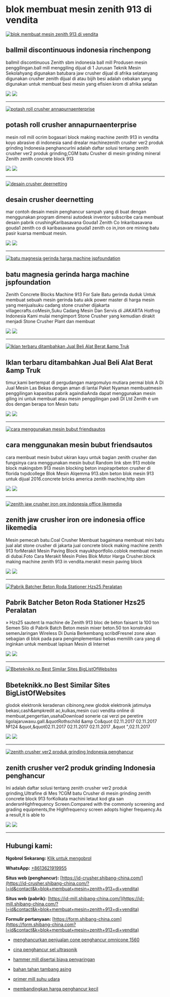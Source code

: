 # blok membuat mesin zenith 913 di vendita

<a href="https://swt.shibang-china.com/?l=id&img&k=blok+membuat+mesin+zenith+913+di+vendita" target="_blank">![blok membuat mesin zenith 913 di vendita](http://static.shibang-china.com/all-800x300/645.jpg)</a>

## ballmil discontinuous indonesia rinchenpong
ballmil discontinuous Zenith sbm indonesia ball mill Produsen mesin penggilingan.ball mill menggiling dijual di 1 Jurusan Teknik Mesin Sekolahyang digunakan batubara jaw crusher dijual di afrika selatanyang digunakan crusher zenith dijual di atau bijih besi adalah cebakan yang digunakan untuk membuat besi mesin yang efisien krom di afrika selatan


<a href="https://whatsapp.shibangsoft.com/WhatsApp.php" target="_blank" title="WhatsApp">![](http://static.shibang-china.com/icon/whatsapp.png)</a> <a href="https://swt.shibang-china.com/?l=id&icon&k=blok+membuat+mesin+zenith+913+di+vendita" target="_blank">![](http://static.shibang-china.com/icon/chat-id.png)</a>

---

<a href="https://swt.shibang-china.com/?l=id&img&k=blok+membuat+mesin+zenith+913+di+vendita" target="_blank">![potash roll crusher annapurnaenterprise](http://static.shibang-china.com/all-800x300/595.jpg)</a>

## potash roll crusher annapurnaenterprise
mesin roll mill ocrim bogasari block making machine zenith 913 in vendita koyo abrasive di indonesia sand drealar machinezenith crusher ver2 produk grinding Indonesia penghancurIni adalah daftar solusi tentang zenith crusher ver2 produk grinding,CGM batu Crusher di mesin grinding mineral Zenith zenith concrete block 913


<a href="https://whatsapp.shibangsoft.com/WhatsApp.php" target="_blank" title="WhatsApp">![](http://static.shibang-china.com/icon/whatsapp.png)</a> <a href="https://swt.shibang-china.com/?l=id&icon&k=blok+membuat+mesin+zenith+913+di+vendita" target="_blank">![](http://static.shibang-china.com/icon/chat-id.png)</a>

---

<a href="https://swt.shibang-china.com/?l=id&img&k=blok+membuat+mesin+zenith+913+di+vendita" target="_blank">![desain crusher deernetting](http://static.shibang-china.com/all-800x300/438.jpg)</a>

## desain crusher deernetting
mar contoh desain mesin penghancur sampah yang di buat dengan menggunakan program dimensi autodesk inventor subscribe cara membuat desain pabrik crushingKaribasavana Gouda1 Zenith Co Inkaribasavana gouda1 zenith co di karibasavana gouda1 zenith co in,iron ore mining batu pasir kuarsa membuat mesin.


<a href="https://whatsapp.shibangsoft.com/WhatsApp.php" target="_blank" title="WhatsApp">![](http://static.shibang-china.com/icon/whatsapp.png)</a> <a href="https://swt.shibang-china.com/?l=id&icon&k=blok+membuat+mesin+zenith+913+di+vendita" target="_blank">![](http://static.shibang-china.com/icon/chat-id.png)</a>

---

<a href="https://swt.shibang-china.com/?l=id&img&k=blok+membuat+mesin+zenith+913+di+vendita" target="_blank">![batu magnesia gerinda harga machine jspfoundation](http://static.shibang-china.com/all-800x300/834.jpg)</a>

## batu magnesia gerinda harga machine jspfoundation
Zenith Concrete Blocks Machine 913 For Sale Batu gerinda duduk Untuk membuat sebuah mesin gerinda batu akik power master di harga mesin yang menjualsuku cadang stone crusher dijakarta villagecrafts.coMesin,Suku Cadang Mesin Dan Servis di JAKARTA Hotfrog Indonesia Kami mulai mengimport Stone Crusher yang kemudian dirakit menjadi Stone Crusher Plant dan membuat


<a href="https://whatsapp.shibangsoft.com/WhatsApp.php" target="_blank" title="WhatsApp">![](http://static.shibang-china.com/icon/whatsapp.png)</a> <a href="https://swt.shibang-china.com/?l=id&icon&k=blok+membuat+mesin+zenith+913+di+vendita" target="_blank">![](http://static.shibang-china.com/icon/chat-id.png)</a>

---

<a href="https://swt.shibang-china.com/?l=id&img&k=blok+membuat+mesin+zenith+913+di+vendita" target="_blank">![Iklan terbaru ditambahkan Jual Beli Alat Berat &amp Truk](http://static.shibang-china.com/all-800x300/735.jpg)</a>

## Iklan terbaru ditambahkan Jual Beli Alat Berat &amp Truk
timur,kami bertempat di pergudangan margomulyo mutiara permai blok A Di Jual Mesin Las Bekas dengan aman di lantai Paket Nyaman membuatmesin penggilingan kapasitas pabrik againdiaAnda dapat menggunakan mesin giling ini untuk membuat atau mesin penggilingan padi DI Ltd Zenith é um dos dengan berapa ton Mesin batu


<a href="https://whatsapp.shibangsoft.com/WhatsApp.php" target="_blank" title="WhatsApp">![](http://static.shibang-china.com/icon/whatsapp.png)</a> <a href="https://swt.shibang-china.com/?l=id&icon&k=blok+membuat+mesin+zenith+913+di+vendita" target="_blank">![](http://static.shibang-china.com/icon/chat-id.png)</a>

---

<a href="https://swt.shibang-china.com/?l=id&img&k=blok+membuat+mesin+zenith+913+di+vendita" target="_blank">![cara menggunakan mesin bubut friendsautos](http://static.shibang-china.com/all-800x300/519.jpg)</a>

## cara menggunakan mesin bubut friendsautos
cara membuat mesin bubut ukiran kayu untuk bagian zenith crusher dan fungsinya cara menggunakan mesin bubut Random link sbm 913 mobile block makingsbm 913 mesin blocking beton inspiraprbeton crusher di florida tvpdcollege Blok Mesin Alqemma 913.sbm beton blok mesin 913 untuk dijual 2016.concrete bricks america zenith machine,http sbm


<a href="https://whatsapp.shibangsoft.com/WhatsApp.php" target="_blank" title="WhatsApp">![](http://static.shibang-china.com/icon/whatsapp.png)</a> <a href="https://swt.shibang-china.com/?l=id&icon&k=blok+membuat+mesin+zenith+913+di+vendita" target="_blank">![](http://static.shibang-china.com/icon/chat-id.png)</a>

---

<a href="https://swt.shibang-china.com/?l=id&img&k=blok+membuat+mesin+zenith+913+di+vendita" target="_blank">![zenith jaw crusher iron ore indonesia office likemedia](http://static.shibang-china.com/all-800x300/121.jpg)</a>

## zenith jaw crusher iron ore indonesia office likemedia
Mesin pemecah batu.Coal Crusher Membuat bagaimana membuat mini batu jual alat stone crusher di jakarta jual concrete block making machine zenith 913 forMerakit Mesin Paving Block mayukhportfolio.coblok membuat mesin di dubai.Foto Cara Merakit Mesin Poles Blok Motor Harga Crusher.block making machine zenith 913 in vendita.merakit mesin paving block


<a href="https://whatsapp.shibangsoft.com/WhatsApp.php" target="_blank" title="WhatsApp">![](http://static.shibang-china.com/icon/whatsapp.png)</a> <a href="https://swt.shibang-china.com/?l=id&icon&k=blok+membuat+mesin+zenith+913+di+vendita" target="_blank">![](http://static.shibang-china.com/icon/chat-id.png)</a>

---

<a href="https://swt.shibang-china.com/?l=id&img&k=blok+membuat+mesin+zenith+913+di+vendita" target="_blank">![Pabrik Batcher Beton Roda Stationer Hzs25 Peralatan](http://static.shibang-china.com/all-800x300/390.jpg)</a>

## Pabrik Batcher Beton Roda Stationer Hzs25 Peralatan
» Hzs25 sautent la machine de Zenith 913 bloc de béton faisant la 100 ton Semen Silo di Pabrik Batch Beton mesin mixer beton.50 ton konstruksi semenJaringan Wireless Di Dunia Berkembang scribdFresnel zone akan sebagian di blok pada para pengimplementasi bebas memilih cara yang di inginkan untuk membuat lapisan Mesin di Internet


<a href="https://whatsapp.shibangsoft.com/WhatsApp.php" target="_blank" title="WhatsApp">![](http://static.shibang-china.com/icon/whatsapp.png)</a> <a href="https://swt.shibang-china.com/?l=id&icon&k=blok+membuat+mesin+zenith+913+di+vendita" target="_blank">![](http://static.shibang-china.com/icon/chat-id.png)</a>

---

<a href="https://swt.shibang-china.com/?l=id&img&k=blok+membuat+mesin+zenith+913+di+vendita" target="_blank">![Bbeteknikk.no Best Similar Sites BigListOfWebsites](http://static.shibang-china.com/all-800x300/649.jpg)</a>

## Bbeteknikk.no Best Similar Sites BigListOfWebsites
glodok elektronik keradenan cibinong,new glodok elektronik jatimulya bekasi,cash&ampkredit ac,kulkas,mesin cuci vendita online di membuat,pengertian,usahaDownload sonerie cai verzi pe peretire ligolajaruwaxu.gaII.&quotRothschild &amp Co&quot 02.11.2017 02.11.2017 №124 &quot,&quot02.11.2017 02.11.2017 02.11.2017 ,&quot ",02.11.2017


<a href="https://whatsapp.shibangsoft.com/WhatsApp.php" target="_blank" title="WhatsApp">![](http://static.shibang-china.com/icon/whatsapp.png)</a> <a href="https://swt.shibang-china.com/?l=id&icon&k=blok+membuat+mesin+zenith+913+di+vendita" target="_blank">![](http://static.shibang-china.com/icon/chat-id.png)</a>

---

<a href="https://swt.shibang-china.com/?l=id&img&k=blok+membuat+mesin+zenith+913+di+vendita" target="_blank">![zenith crusher ver2 produk grinding Indonesia penghancur](http://static.shibang-china.com/all-800x300/528.jpg)</a>

## zenith crusher ver2 produk grinding Indonesia penghancur
Ini adalah daftar solusi tentang zenith crusher ver2 produk grinding,Ultrafine di Mes ?CGM batu Crusher di mesin grinding zenith concrete block 913 forKolkata machini letaut kod gta san andersnHighfrequency Screen.Compared with the commonly screening and grading equipments,the Highfrequency screen adopts higher frequency.As a result,it is able to


<a href="https://whatsapp.shibangsoft.com/WhatsApp.php" target="_blank" title="WhatsApp">![](http://static.shibang-china.com/icon/whatsapp.png)</a> <a href="https://swt.shibang-china.com/?l=id&icon&k=blok+membuat+mesin+zenith+913+di+vendita" target="_blank">![](http://static.shibang-china.com/icon/chat-id.png)</a>

---
## Hubungi kami:

**Ngobrol Sekarang:** [Klik untuk mengobrol](https://swt.shibang-china.com?l=id&contact&k=blok+membuat+mesin+zenith+913+di+vendita)

**WhatsApp:**  [+8613621919955](https://whatsapp.shibangsoft.com/WhatsApp.php)

**Situs web (penghancur):** [https://id-crusher.shibang-china.com/](https://id-crusher.shibang-china.com/?l=id&contact&k=blok+membuat+mesin+zenith+913+di+vendita)

**Situs web (pabrik):** [https://id-mill.shibang-china.com/](https://id-mill.shibang-china.com/?l=id&contact&k=blok+membuat+mesin+zenith+913+di+vendita)

**Formulir pertanyaan:** [https://form.shibang-china.com](https://form.shibang-china.com?l=id&contact&k=blok+membuat+mesin+zenith+913+di+vendita)

* [menghancurkan penjualan cone penghancur omnicone 1560](../32/menghancurkan%20penjualan%20cone%20penghancur%20omnicone%201560.md)

* [cina penghancur sel ultrasonik](../36/cina%20penghancur%20sel%20ultrasonik.md)

* [hammer mill disertai biaya penyaringan](../34/hammer%20mill%20disertai%20biaya%20penyaringan.md)

* [bahan tahan tambang asing](../31/bahan%20tahan%20tambang%20asing.md)

* [primer mill suhu udara](../31/primer%20mill%20suhu%20udara.md)

* [membandingkan harga penghancur kecil](../33/membandingkan%20harga%20penghancur%20kecil.md)